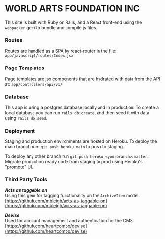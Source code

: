 # WORLD ARTS FOUNDATION INC

This site is built with Ruby on Rails, and a React front-end using the `webpacker` gem to bundle and compile js files. 

### Routes
Routes are handled as a SPA by react-router in the file: `app/javascript/routes/Index.jsx`

### Page Templates
Page templates are jsx components that are hydrated with data from the API at: `app/controllers/api/v1/`

### Database
This app is using a postgres database locally and in production.
To create a local database you can run `rails db:create`, and then seed it with data using `rails db:seed`.

### Deployment
Staging and production environments are hosted on Heroku.
To deploy the main branch run: `git push heroku main` to push to staging.

To deploy any other branch run `git push heroku <yourbranch>:master`.
Migrate production ready code from staging to prod using Heroku's "promote" UI.

### Third Party Tools
***Acts as taggable on*** <br/>
Using this gem for tagging functionality on the `ArchiveItem` model. <br/>
[https://github.com/mbleigh/acts-as-taggable-on](https://github.com/mbleigh/acts-as-taggable-on)

***Devise*** <br/>
Used for account management and authentication for the CMS. <br/>
[https://github.com/heartcombo/devise](https://github.com/heartcombo/devise)